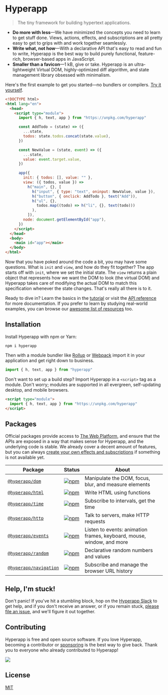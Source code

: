 # Hyperapp

> The tiny framework for building hypertext applications.

- **Do more with less**—We have minimized the concepts you need to learn to get stuff done. Views, actions, effects, and subscriptions are all pretty easy to get to grips with and work together seamlessly.
- **Write what, not how**—With a declarative API that's easy to read and fun to write, Hyperapp is the best way to build purely functional, feature-rich, browser-based apps in JavaScript.
- **Smaller than a favicon**—1 kB, give or take. Hyperapp is an ultra-lightweight Virtual DOM, highly-optimized diff algorithm, and state management library obsessed with minimalism.

Here's the first example to get you started—no bundlers or compilers. [Try it yourself](https://hyperapp.glitch.me/).

<!-- prettier-ignore -->
```html
<!DOCTYPE html>
<html lang="en">
  <head>
    <script type="module">
      import { h, text, app } from "https://unpkg.com/hyperapp"

      const AddTodo = (state) => ({
        ...state,
        todos: state.todos.concat(state.value),
      })

      const NewValue = (state, event) => ({
        ...state,
        value: event.target.value,
      })

      app({
        init: { todos: [], value: "" },
        view: ({ todos, value }) =>
          h("main", {}, [
            h("input", { type: "text", oninput: NewValue, value }),
            h("button", { onclick: AddTodo }, text("Add")),
            h("ul", {},
              todos.map((todo) => h("li", {}, text(todo)))
            ),
          ]),
        node: document.getElementById("app"),
      })
    </script>
  </head>
  <body>
    <main id="app"></main>
  </body>
</html>
```

Now that you have poked around the code a bit, you may have some questions. What is `init` and `view`, and how do they fit together? The app starts off with `init`, where we set the initial state. The `view` returns a plain object that represents how we want the DOM to look (the virtual DOM) and Hyperapp takes care of modifying the actual DOM to match this specification whenever the state changes. That's really all there is to it.

Ready to dive in? Learn the basics in the [tutorial](docs/tutorial.md) or visit the [API reference](docs/reference.md) for more documentation. If you prefer to learn by studying real-world examples, you can browse our [awesome list of resources](https://github.com/jorgebucaran/hyperawesome) too.

## Installation

Install Hyperapp with npm or Yarn:

```console
npm i hyperapp
```

Then with a module bundler like [Rollup](https://rollupjs.org) or [Webpack](https://webpack.js.org) import it in your application and get right down to business.

```js
import { h, text, app } from "hyperapp"
```

Don't want to set up a build step? Import Hyperapp in a `<script>` tag as a module. Don't worry; modules are supported in all evergreen, self-updating desktop, and mobile browsers.

```html
<script type="module">
  import { h, text, app } from "https://unpkg.com/hyperapp"
</script>
```

## Packages

Official packages provide access to [The Web Platform](https://platform.html5.org), and ensure that the APIs are exposed in a way that makes sense for Hyperapp, and the underlying code is stable. We already cover a decent amount of features, but you can always [create your own effects and subscriptions](docs/reference.md) if something is not available yet.

| Package                                   | Status                                                                                                                                              | About                                                                 |
| ----------------------------------------- | --------------------------------------------------------------------------------------------------------------------------------------------------- | --------------------------------------------------------------------- |
| [`@hyperapp/dom`](/pkg/dom)               | [![npm](https://img.shields.io/badge/-planned-6a737d?style=for-the-badge&label=)](https://www.npmjs.com/package/@hyperapp/dom)                      | Manipulate the DOM, focus, blur, and measure elements                 |
| [`@hyperapp/html`](/pkg/html)             | [![npm](https://img.shields.io/npm/v/@hyperapp/html.svg?style=for-the-badge&color=0366d6&label=)](https://www.npmjs.com/package/@hyperapp/html)     | Write HTML using functions                                            |
| [`@hyperapp/time`](/pkg/time)             | [![npm](https://img.shields.io/npm/v/@hyperapp/time.svg?style=for-the-badge&color=0366d6&label=)](https://www.npmjs.com/package/@hyperapp/time)     | Subscribe to intervals, get the time                                  |
| [`@hyperapp/http`](/pkg/http)             | [![npm](https://img.shields.io/npm/v/@hyperapp/http.svg?style=for-the-badge&color=0366d6&label=)](https://www.npmjs.com/package/@hyperapp/http)     | Talk to servers, make HTTP requests                                   |
| [`@hyperapp/events`](/pkg/events)         | [![npm](https://img.shields.io/npm/v/@hyperapp/events.svg?style=for-the-badge&color=0366d6&label=)](https://www.npmjs.com/package/@hyperapp/events) | Listen to events: animation frames, keyboard, mouse, window, and more |
| [`@hyperapp/random`](/pkg/random)         | [![npm](https://img.shields.io/badge/-planned-6a737d?style=for-the-badge&label=)](https://www.npmjs.com/package/@hyperapp/random)                   | Declarative random numbers and values                                 |
| [`@hyperapp/navigation`](/pkg/navigation) | [![npm](https://img.shields.io/badge/-planned-6a737d?style=for-the-badge&label=)](https://www.npmjs.com/package/@hyperapp/navigation)               | Subscribe and manage the browser URL history                          |

## Help, I'm stuck!

Don't panic! If you've hit a stumbling block, hop on the [Hyperapp Slack](https://join.slack.com/t/hyperapp/shared_invite/zt-frxjw3hc-TB4MgH4t74iPrY05KF9Jcg) to get help, and if you don't receive an answer, or if you remain stuck, [please file an issue](https://github.com/jorgebucaran/hyperapp/issues/new), and we'll figure it out together.

## Contributing

Hyperapp is free and open source software. If you love Hyperapp, becoming a contributor or [sponsoring](https://github.com/sponsors/jorgebucaran) is the best way to give back. Thank you to everyone who already contributed to Hyperapp!

[![](https://opencollective.com/hyperapp/contributors.svg?width=1024&button=false)](https://github.com/jorgebucaran/hyperapp/graphs/contributors)

## License

[MIT](LICENSE.md)
